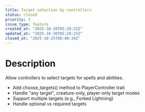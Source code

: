 ```yaml
---
title: Target selection by controllers
status: closed
priority: 3
issue_type: feature
created_at: "2025-10-30T05:28:25Z"
updated_at: "2025-10-30T05:28:25Z"
closed_at: "2025-10-25T00:40:39Z"
---
```


# Description

Allow controllers to select targets for spells and abilities.
- Add choose_targets() method to PlayerController trait
- Handle "any target", creature-only, player-only target modes
- Support multiple targets (e.g., Forked Lightning)
- Handle optional vs required targets
